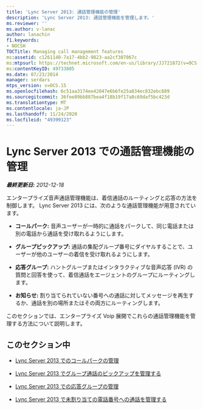 ```yaml
---
title: 'Lync Server 2013: 通話管理機能の管理'
description: 'Lync Server 2013: 通話管理機能を管理します。'
ms.reviewer: ''
ms.author: v-lanac
author: lanachin
f1.keywords:
- NOCSH
TOCTitle: Managing call management features
ms:assetid: c1261140-7a17-4bb2-9823-aa2cf307067c
ms:mtpsurl: https://technet.microsoft.com/en-us/library/JJ721872(v=OCS.15)
ms:contentKeyID: 49733805
ms.date: 07/23/2014
manager: serdars
mtps_version: v=OCS.15
ms.openlocfilehash: 6c51aa3174ee42047e6b6fe25a834ec832ebc889
ms.sourcegitcommit: 36fee89bb887bea4f18b19f17a8c69daf5bc423d
ms.translationtype: MT
ms.contentlocale: ja-JP
ms.lasthandoff: 11/24/2020
ms.locfileid: "49399123"
---
```

# <a name="managing-call-management-features-in-lync-server-2013"></a>Lync Server 2013 での通話管理機能の管理

<div data-xmlns="http://www.w3.org/1999/xhtml">

<div class="topic" data-xmlns="http://www.w3.org/1999/xhtml" data-msxsl="urn:schemas-microsoft-com:xslt" data-cs="https://msdn.microsoft.com/">

<div data-asp="https://msdn2.microsoft.com/asp">



</div>

<div id="mainSection">

<div id="mainBody">

<span> </span>

_**最終更新日:** 2012-12-18_

エンタープライズ音声通話管理機能は、着信通話のルーティングと応答の方法を制御します。 Lync Server 2013 には、次のような通話管理機能が用意されています。

  - **コールパーク:** 音声ユーザーが一時的に通話をパークして、同じ電話または別の電話から通話を受け取れるようにします。

  - **グループピックアップ:** 通話の集配グループ番号にダイヤルすることで、ユーザーが他のユーザーの着信を受け取れるようにします。

  - **応答グループ:** ハントグループまたはインタラクティブな音声応答 (IVR) の質問と回答を使って、着信通話をエージェントのグループにルーティングします。

  - **お知らせ:** 割り当てられていない番号への通話に対してメッセージを再生するか、通話を別の場所またはその両方にルーティングします。

このセクションでは、エンタープライズ Voip 展開でこれらの通話管理機能を管理する方法について説明します。

<div>

## <a name="in-this-section"></a>このセクション中

  - [Lync Server 2013 でのコールパークの管理](lync-server-2013-managing-call-park.md)

  - [Lync Server 2013 でグループ通話のピックアップを管理する](lync-server-2013-managing-group-call-pickup.md)

  - [Lync Server 2013 での応答グループの管理](lync-server-2013-managing-response-groups.md)

  - [Lync Server 2013 で未割り当ての電話番号への通話を管理する](lync-server-2013-managing-calls-to-unassigned-numbers.md)

</div>

</div>

<span> </span>

</div>

</div>

</div>

